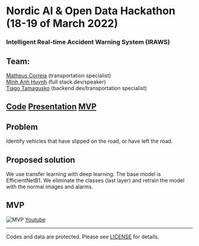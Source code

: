 # Nordic AI & Open Data Hackathon (18-19 of March 2022)

### Intelligent Real-time Accident Warning System (IRAWS)

## Team:

[Matheus Correia](https://github.com/matheusgomesms) (transportation specialist)  
[Minh Anh Huynh](https://github.com/MarcX23) (full stack dev/speaker)  
[Tiago Tamagusko](https://github.com/tamagusko) (backend dev/transportation specialist)  

## [Code](https://colab.research.google.com/drive/1JdVmQ0kCw9Bqq_jKEYyZOD5ZCLBaZJMP#scrollTo=TJOoSNR1wQK8) [Presentation](https://www.canva.com/design/DAE7X42Qc-A/zB6M_xdH8WDGLdmbv8dRoA/view?utm_content=DAE7X42Qc-A&utm_campaign=designshare&utm_medium=link&utm_source=sharebutton) [MVP](https://image2alarm.herokuapp.com/)

## Problem

Identify vehicles that have slipped on the road, or have left the road.

## Proposed solution

We use transfer learning with deep learning. The base model is EfficientNetB1. We eliminate the classes (last layer) and retrain the model with the normal images and alarms.

## MVP

![MVP](https://github.com/tamagusko/nordicaiopendataimages/raw/main/mvp.gif)
[Youtube](https://youtu.be/xKLlYaEs0Bc)

---

Codes and data are protected. Please see [LICENSE](LICENSE) for details.
